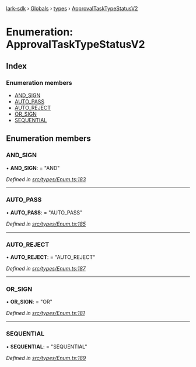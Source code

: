 [lark-sdk](../README.md) › [Globals](../globals.md) › [types](../modules/types.md) › [ApprovalTaskTypeStatusV2](types.approvaltasktypestatusv2.md)

# Enumeration: ApprovalTaskTypeStatusV2

## Index

### Enumeration members

* [AND_SIGN](types.approvaltasktypestatusv2.md#and_sign)
* [AUTO_PASS](types.approvaltasktypestatusv2.md#auto_pass)
* [AUTO_REJECT](types.approvaltasktypestatusv2.md#auto_reject)
* [OR_SIGN](types.approvaltasktypestatusv2.md#or_sign)
* [SEQUENTIAL](types.approvaltasktypestatusv2.md#sequential)

## Enumeration members

###  AND_SIGN

• **AND_SIGN**: = "AND"

*Defined in [src/types/Enum.ts:183](https://github.com/TbhT/lark-sdk/blob/5ecb791/src/types/Enum.ts#L183)*

___

###  AUTO_PASS

• **AUTO_PASS**: = "AUTO_PASS"

*Defined in [src/types/Enum.ts:185](https://github.com/TbhT/lark-sdk/blob/5ecb791/src/types/Enum.ts#L185)*

___

###  AUTO_REJECT

• **AUTO_REJECT**: = "AUTO_REJECT"

*Defined in [src/types/Enum.ts:187](https://github.com/TbhT/lark-sdk/blob/5ecb791/src/types/Enum.ts#L187)*

___

###  OR_SIGN

• **OR_SIGN**: = "OR"

*Defined in [src/types/Enum.ts:181](https://github.com/TbhT/lark-sdk/blob/5ecb791/src/types/Enum.ts#L181)*

___

###  SEQUENTIAL

• **SEQUENTIAL**: = "SEQUENTIAL"

*Defined in [src/types/Enum.ts:189](https://github.com/TbhT/lark-sdk/blob/5ecb791/src/types/Enum.ts#L189)*
